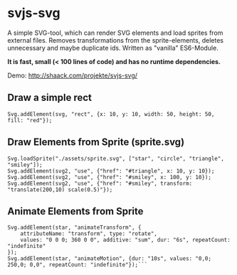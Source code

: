 # svjs-svg
  
A simple SVG-tool, which can render SVG elements and load sprites from external files. 
Removes transformations from the sprite-elements, deletes unnecessary and maybe duplicate ids.
Written as "vanilla" ES6-Module. 

**It is fast, small (< 100 lines of code) and has no runtime dependencies.**

Demo: http://shaack.com/projekte/svjs-svg/

## Draw a simple rect

```
Svg.addElement(svg, "rect", {x: 10, y: 10, width: 50, height: 50, fill: "red"});
```

## Draw Elements from Sprite (sprite.svg)

```
Svg.loadSprite("./assets/sprite.svg", ["star", "circle", "triangle", "smiley"]);
Svg.addElement(svg2, "use", {"href": "#triangle", x: 10, y: 10});
Svg.addElement(svg2, "use", {"href": "#smiley", x: 100, y: 10});
Svg.addElement(svg2, "use", {"href": "#smiley", transform: "translate(200,10) scale(0.5)"});
```

## Animate Elements from Sprite

```
Svg.addElement(star, "animateTransform", {
    attributeName: "transform", type: "rotate",
    values: "0 0 0; 360 0 0", additive: "sum", dur: "6s", repeatCount: "indefinite"
});
Svg.addElement(star, "animateMotion", {dur: "10s", values: "0,0; 250,0; 0,0", repeatCount: "indefinite"});```
